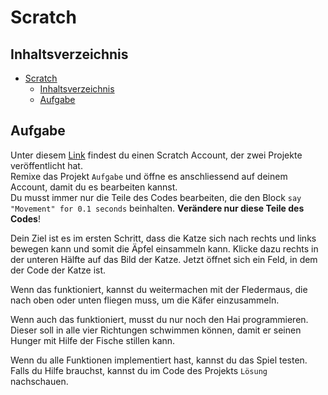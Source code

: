# Scratch

## Inhaltsverzeichnis

- [Scratch](#scratch)
  - [Inhaltsverzeichnis](#inhaltsverzeichnis)
  - [Aufgabe](#aufgabe)

## Aufgabe

Unter diesem [Link](https://scratch.mit.edu/users/skibididelulu/) findest du einen Scratch Account, der zwei Projekte veröffentlicht hat.  
Remixe das Projekt `Aufgabe` und öffne es anschliessend auf deinem Account, damit du es bearbeiten kannst.  
Du musst immer nur die Teile des Codes bearbeiten, die den Block `say "Movement" for 0.1 seconds` beinhalten. **Verändere nur diese Teile des Codes**!

Dein Ziel ist es im ersten Schritt, dass die Katze sich nach rechts und links bewegen kann und somit die Äpfel einsammeln kann. Klicke dazu rechts in der unteren Hälfte auf das Bild der Katze. Jetzt öffnet sich ein Feld, in dem der Code der Katze ist.

Wenn das funktioniert, kannst du weitermachen mit der Fledermaus, die nach oben oder unten fliegen muss, um die Käfer einzusammeln.

Wenn auch das funktioniert, musst du nur noch den Hai programmieren. Dieser soll in alle vier Richtungen schwimmen können, damit er seinen Hunger mit Hilfe der Fische stillen kann.

Wenn du alle Funktionen implementiert hast, kannst du das Spiel testen.  
Falls du Hilfe brauchst, kannst du im Code des Projekts `Lösung` nachschauen.
